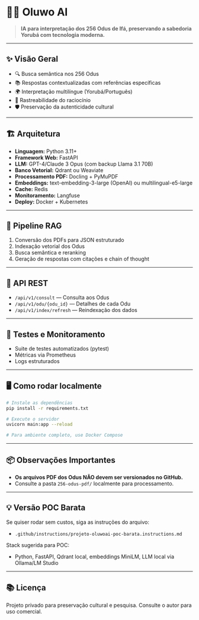 # 🧙‍♂️ Oluwo AI

> **IA para interpretação dos 256 Odus de Ifá, preservando a sabedoria Yorubá com tecnologia moderna.**

---

## ✨ Visão Geral
- 🔍 Busca semântica nos 256 Odus
- 📚 Respostas contextualizadas com referências específicas
- 🌍 Interpretação multilíngue (Yorubá/Português)
- 🧠 Rastreabilidade do raciocínio
- 🛡️ Preservação da autenticidade cultural

---

## 🏗️ Arquitetura
- **Linguagem:** Python 3.11+
- **Framework Web:** FastAPI
- **LLM:** GPT-4/Claude 3 Opus (com backup Llama 3.1 70B)
- **Banco Vetorial:** Qdrant ou Weaviate
- **Processamento PDF:** Docling + PyMuPDF
- **Embeddings:** text-embedding-3-large (OpenAI) ou multilingual-e5-large
- **Cache:** Redis
- **Monitoramento:** Langfuse
- **Deploy:** Docker + Kubernetes

---

## 🔗 Pipeline RAG
1. Conversão dos PDFs para JSON estruturado
2. Indexação vetorial dos Odus
3. Busca semântica e reranking
4. Geração de respostas com citações e chain of thought

---

## 🚀 API REST
- `/api/v1/consult` — Consulta aos Odus
- `/api/v1/odu/{odu_id}` — Detalhes de cada Odu
- `/api/v1/index/refresh` — Reindexação dos dados

---

## 🧪 Testes e Monitoramento
- Suite de testes automatizados (pytest)
- Métricas via Prometheus
- Logs estruturados

---

## 🖥️ Como rodar localmente
```bash
# Instale as dependências
pip install -r requirements.txt

# Execute o servidor
uvicorn main:app --reload

# Para ambiente completo, use Docker Compose
```

---

## 📦 Observações Importantes
- **Os arquivos PDF dos Odus NÃO devem ser versionados no GitHub.**
- Consulte a pasta `256-odus-pdf/` localmente para processamento.

---

## 💡 Versão POC Barata
Se quiser rodar sem custos, siga as instruções do arquivo:
- `.github/instructions/projeto-oluwoai-poc-barata.instructions.md`

Stack sugerida para POC:
- Python, FastAPI, Qdrant local, embeddings MiniLM, LLM local via Ollama/LM Studio

---

## 📚 Licença
Projeto privado para preservação cultural e pesquisa. Consulte o autor para uso comercial.
